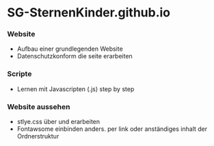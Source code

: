 # SG-SternenKinder.github.io

### Website
- Aufbau einer grundlegenden Website
- Datenschutzkonform die seite erarbeiten

### Scripte
- Lernen mit Javascripten (.js) step by step

### Website aussehen
- stlye.css über und erarbeiten
- Fontawsome einbinden anders. per link oder anständiges inhalt der Ordnerstruktur